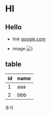 # HI
## Hello
* link
[google.com](google.com)

* image
![i](http://finfra.com/f/f.png)

## table
| id | name |
| -- | ---- |
|  1 | aaa  |
|  2 | bbb  |

추가
